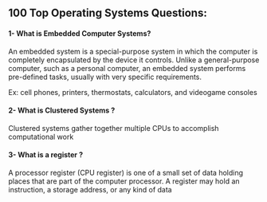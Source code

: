 ## 100 Top Operating Systems Questions:


#### 1- What is Embedded Computer Systems? 

An embedded system is a special-purpose system in which the computer 
is completely encapsulated by the device it controls. Unlike a general-purpose computer,
such as a personal computer, an embedded system performs pre-defined tasks, usually with very specific requirements.

Ex: cell phones, printers, thermostats, calculators, and videogame consoles



#### 2- What is Clustered Systems ?

Clustered systems gather together multiple CPUs to accomplish computational work

#### 3- What is a register ?

A processor register (CPU register) is one of a small set of data holding places that are part of the computer processor. 
A register may hold an instruction, a storage address, or any kind of data


